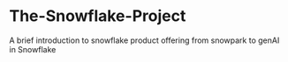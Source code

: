 # The-Snowflake-Project
A brief introduction to snowflake product offering  from snowpark to genAI in Snowflake
